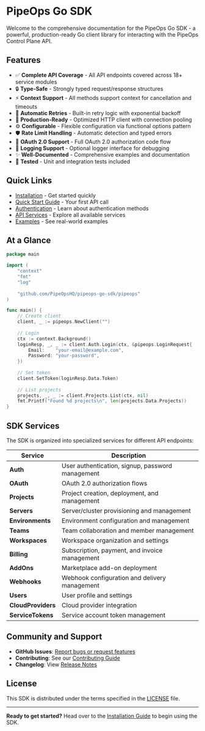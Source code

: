 # PipeOps Go SDK

Welcome to the comprehensive documentation for the PipeOps Go SDK - a powerful, production-ready Go client library for interacting with the PipeOps Control Plane API.

## Features

- ✅ **Complete API Coverage** - All API endpoints covered across 18+ service modules
- 🔒 **Type-Safe** - Strongly typed request/response structures
- ⚡ **Context Support** - All methods support context for cancellation and timeouts
- 🔄 **Automatic Retries** - Built-in retry logic with exponential backoff
- 🚀 **Production-Ready** - Optimized HTTP client with connection pooling
- ⚙️ **Configurable** - Flexible configuration via functional options pattern
- 🛡️ **Rate Limit Handling** - Automatic detection and typed errors
- 🔐 **OAuth 2.0 Support** - Full OAuth 2.0 authorization code flow
- 📝 **Logging Support** - Optional logger interface for debugging
- ✨ **Well-Documented** - Comprehensive examples and documentation
- 🧪 **Tested** - Unit and integration tests included

## Quick Links

- [Installation](getting-started/installation.md) - Get started quickly
- [Quick Start Guide](getting-started/quickstart.md) - Your first API call
- [Authentication](authentication/overview.md) - Learn about authentication methods
- [API Services](api-services/overview.md) - Explore all available services
- [Examples](examples/complete-examples.md) - See real-world examples

## At a Glance

```go
package main

import (
    "context"
    "fmt"
    "log"
    
    "github.com/PipeOpsHQ/pipeops-go-sdk/pipeops"
)

func main() {
    // Create client
    client, _ := pipeops.NewClient("")
    
    // Login
    ctx := context.Background()
    loginResp, _, _ := client.Auth.Login(ctx, &pipeops.LoginRequest{
        Email:    "your-email@example.com",
        Password: "your-password",
    })
    
    // Set token
    client.SetToken(loginResp.Data.Token)
    
    // List projects
    projects, _, _ := client.Projects.List(ctx, nil)
    fmt.Printf("Found %d projects\n", len(projects.Data.Projects))
}
```

## SDK Services

The SDK is organized into specialized services for different API endpoints:

| Service | Description |
|---------|-------------|
| **Auth** | User authentication, signup, password management |
| **OAuth** | OAuth 2.0 authorization flows |
| **Projects** | Project creation, deployment, and management |
| **Servers** | Server/cluster provisioning and management |
| **Environments** | Environment configuration and management |
| **Teams** | Team collaboration and member management |
| **Workspaces** | Workspace organization and settings |
| **Billing** | Subscription, payment, and invoice management |
| **AddOns** | Marketplace add-on deployment |
| **Webhooks** | Webhook configuration and delivery management |
| **Users** | User profile and settings |
| **CloudProviders** | Cloud provider integration |
| **ServiceTokens** | Service account token management |

## Community and Support

- **GitHub Issues**: [Report bugs or request features](https://github.com/PipeOpsHQ/pipeops-go-sdk/issues)
- **Contributing**: See our [Contributing Guide](contributing.md)
- **Changelog**: View [Release Notes](changelog.md)

## License

This SDK is distributed under the terms specified in the [LICENSE](https://github.com/PipeOpsHQ/pipeops-go-sdk/blob/main/LICENSE) file.

---

**Ready to get started?** Head over to the [Installation Guide](getting-started/installation.md) to begin using the SDK.

